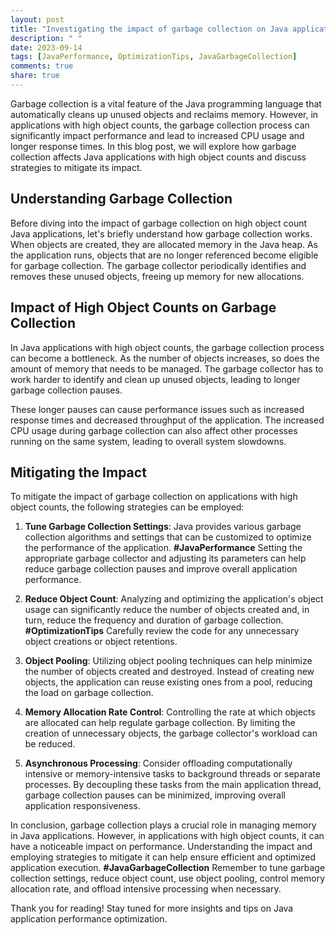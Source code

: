 ```yaml
---
layout: post
title: "Investigating the impact of garbage collection on Java applications with high object counts"
description: " "
date: 2023-09-14
tags: [JavaPerformance, OptimizationTips, JavaGarbageCollection]
comments: true
share: true
---
```


Garbage collection is a vital feature of the Java programming language that automatically cleans up unused objects and reclaims memory. However, in applications with high object counts, the garbage collection process can significantly impact performance and lead to increased CPU usage and longer response times. In this blog post, we will explore how garbage collection affects Java applications with high object counts and discuss strategies to mitigate its impact.

## Understanding Garbage Collection

Before diving into the impact of garbage collection on high object count Java applications, let's briefly understand how garbage collection works. When objects are created, they are allocated memory in the Java heap. As the application runs, objects that are no longer referenced become eligible for garbage collection. The garbage collector periodically identifies and removes these unused objects, freeing up memory for new allocations.

## Impact of High Object Counts on Garbage Collection

In Java applications with high object counts, the garbage collection process can become a bottleneck. As the number of objects increases, so does the amount of memory that needs to be managed. The garbage collector has to work harder to identify and clean up unused objects, leading to longer garbage collection pauses.

These longer pauses can cause performance issues such as increased response times and decreased throughput of the application. The increased CPU usage during garbage collection can also affect other processes running on the same system, leading to overall system slowdowns.

## Mitigating the Impact

To mitigate the impact of garbage collection on applications with high object counts, the following strategies can be employed:

1. **Tune Garbage Collection Settings**: Java provides various garbage collection algorithms and settings that can be customized to optimize the performance of the application. **#JavaPerformance** Setting the appropriate garbage collector and adjusting its parameters can help reduce garbage collection pauses and improve overall application performance.

2. **Reduce Object Count**: Analyzing and optimizing the application's object usage can significantly reduce the number of objects created and, in turn, reduce the frequency and duration of garbage collection. **#OptimizationTips** Carefully review the code for any unnecessary object creations or object retentions.

3. **Object Pooling**: Utilizing object pooling techniques can help minimize the number of objects created and destroyed. Instead of creating new objects, the application can reuse existing ones from a pool, reducing the load on garbage collection.

4. **Memory Allocation Rate Control**: Controlling the rate at which objects are allocated can help regulate garbage collection. By limiting the creation of unnecessary objects, the garbage collector's workload can be reduced.

5. **Asynchronous Processing**: Consider offloading computationally intensive or memory-intensive tasks to background threads or separate processes. By decoupling these tasks from the main application thread, garbage collection pauses can be minimized, improving overall application responsiveness.

In conclusion, garbage collection plays a crucial role in managing memory in Java applications. However, in applications with high object counts, it can have a noticeable impact on performance. Understanding the impact and employing strategies to mitigate it can help ensure efficient and optimized application execution. **#JavaGarbageCollection** Remember to tune garbage collection settings, reduce object count, use object pooling, control memory allocation rate, and offload intensive processing when necessary.

Thank you for reading! Stay tuned for more insights and tips on Java application performance optimization.